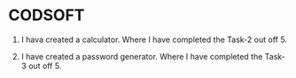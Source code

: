 # CODSOFT

1) I hava created a calculator.
Where I have completed the Task-2 out off 5.

2) I have created a password generator. Where I have completed the Task-3 out off 5.








